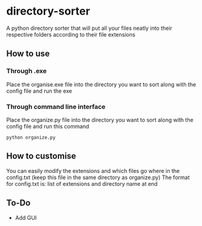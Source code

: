 # directory-sorter
A python directory sorter that will put all your files neatly into their respective folders according to their file extensions

## How to use

### Through .exe
Place the organise.exe file into the directory you want to sort along with the config file and run the exe

### Through command line interface
Place the organize.py file into the directory you want to sort along with the config file and run this command

``` shell
python organize.py
```

## How to customise

You can easily modify the extensions and which files go where in the config.txt (keep this file in the same directory as organize.py)
The format for config.txt is: list of extensions and directory name at end

## To-Do

 - Add GUI